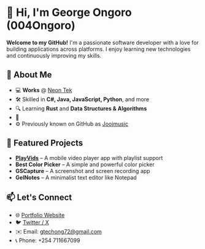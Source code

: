 
# 👋 Hi, I'm George Ongoro (004Ongoro)

**Welcome to my GitHub!** I'm a passionate software developer with a love for building applications across platforms. I enjoy learning new technologies and continuously improving my skills.

## 🚀 About Me  
- 💻 **Works** @ [Neon Tek](https://www.neontek.co.ke)  
- 🛠️ Skilled in **C#, Java, JavaScript, Python**, and more  
- 🔍 Learning **Rust** and **Data Structures & Algorithms**  
- 📱 
- ⚙️ Previously known on GitHub as [Joojmusic](https://www.github.com/Joojmusic)

## 📌 Featured Projects  
- **[PlayVids](https://github.com/004Ongoro/PlayVids)** – A mobile video player app with playlist support  
- **Best Color Picker** – A simple and powerful color picker  
- **GSCapture** – A screenshot and screen recording app  
- **GelNotes** – A minimalist text editor like Notepad  

## 📫 Let's Connect  
- 🌐 [Portfolio Website](https://georgeongoro.vercel.app)  
- 🐦 [Twitter / X](https://twitter.com/g_ongoro04)  
- ✉️ Email: gtechong72@gmail.com  
- 📞 Phone: +254 711667099 
